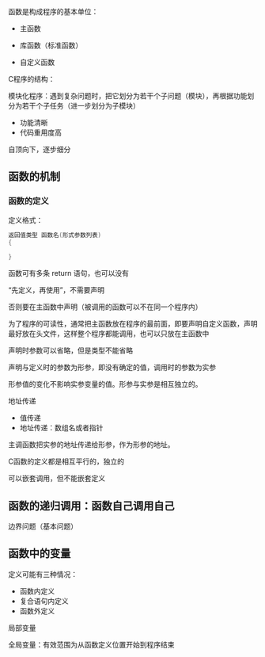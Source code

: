 函数是构成程序的基本单位：

* 主函数

* 库函数（标准函数）
* 自定义函数

C程序的结构：

模块化程序：遇到复杂问题时，把它划分为若干个子问题（模块），再根据功能划分为若干个子任务（进一步划分为子模块）

* 功能清晰
* 代码重用度高

自顶向下，逐步细分

## 函数的机制

### 函数的定义

定义格式：

```C
返回值类型 函数名(形式参数列表)
{
    
}
```

函数可有多条 return 语句，也可以没有

“先定义，再使用”，不需要声明

否则要在主函数中声明（被调用的函数可以不在同一个程序内）

为了程序的可读性，通常把主函数放在程序的最前面，即要声明自定义函数，声明最好放在头文件，这样整个程序都能调用，也可以只放在主函数中

声明时参数可以省略，但是类型不能省略

声明与定义时的参数为形参，即没有确定的值，调用时的参数为实参

形参值的变化不影响实参变量的值。形参与实参是相互独立的。

地址传递

* 值传递
* 地址传递：数组名或者指针

主调函数把实参的地址传递给形参，作为形参的地址。

C函数的定义都是相互平行的，独立的

可以嵌套调用，但不能嵌套定义

## 函数的递归调用：函数自己调用自己

边界问题（基本问题）

## 函数中的变量

定义可能有三种情况：

* 函数内定义
* 复合语句内定义
* 函数外定义

局部变量

全局变量：有效范围为从函数定义位置开始到程序结束
